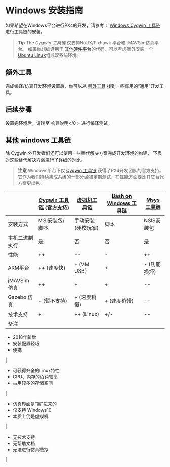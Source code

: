 # Windows 安装指南

如果希望在Windows平台进行PX4的开发，请参考： [Windows Cygwin 工具链](../setup/dev_env_windows_cygwin.md)进行工具链的安装。

> **Tip** The *Cygwin 工具链* 仅支持NuttX/Pixhawk 平台和 jMAVSim仿真平台。 如果你想编译用于 [其他硬件平台](/setup/dev_env.md#supported-targets)的代码，可以考虑额外安装一个 [Ubuntu Linux](http://ubuntu.com)组成双系统环境。

## 额外工具

完成编译/仿真开发环境设置后，你可以从 [额外工具](../setup/generic_dev_tools.md) 找到一些有用的“通用”开发工具。

## 后续步骤

设置完环境后，请转至 构建说明</0 > 进行编译测试。</p> 

## 其他 windows 工具链

除 Cygwin 外开发者们还可以使用一些替代解决方案完成开发环境的构建， 下表对这些替代解决方案进行了详细的对比。

> **注意** Windows平台下仅 [Cygwin 工具链](../setup/dev_env_windows_cygwin.md) 获得了PX4开发团队的官方支持。 它作为我们持续集成系统的一部分会被定期测试，在性能方面要比其它替代方案更出色。

|            | [Cygwin 工具链](../setup/dev_env_windows_cygwin.md) **(官方支持)** | [虚拟机工具链](../setup/dev_env_windows_vm.md) | [Bash on Windows 工具链](../setup/dev_env_windows_bash_on_win.md) | [Msys 工具链](../setup/dev_env_windows_msys.md) |
| ---------- | ----------------------------------------------------------- | ---------------------------------------- | -------------------------------------------------------------- | -------------------------------------------- |
| 安装方式       | MSI安装包/脚本                                                   | 手动安装 (硬核玩家)                              | 脚本                                                             | NSIS安装包                                      |
| 本机二进制执行    | 是                                                           | 否                                        | 否                                                              | 是                                            |
| 性能         | ++                                                          | --                                       | -                                                              | ++                                           |
| ARM平台      | ++ (速度快)                                                    | + (VM USB)                               | +                                                              | - (功能损坏)                                     |
| jMAVSim 仿真 | ++                                                          | +                                        | +                                                              | --                                           |
| Gazebo 仿真  | - (暂不支持)                                                    | + (速度稍慢)                                 | + (速度稍慢)                                                       | --                                           |
| 技术支持       | +                                                           | ++ (Linux)                               | +/-                                                            | --                                           |
| 备注         |                                                             |                                          |                                                                |                                              |

- 2018年新增
- 安装配置轻巧
- 便携

|

- 可获得齐全的Linux特性
- CPU、内存的负荷较高
- 占用较多的存储空间

|

- 仿真界面是“黑”进来的
- 仅支持 Windows10
- 本质上仍是虚拟机

|

- 无技术支持
- 无帮助文档
- 无法进行仿真模拟

|